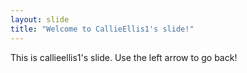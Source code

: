 ```yaml
---
layout: slide
title: "Welcome to CallieEllis1's slide!"
---
```

This is callieellis1's slide.
Use the left arrow to go back!
